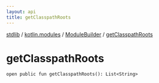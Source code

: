 ```yaml
---
layout: api
title: getClasspathRoots
---
```

[stdlib](../../index.html) / [kotlin.modules](../index.html) / [ModuleBuilder](index.html) / [getClasspathRoots](getClasspathRoots.html)

# getClasspathRoots

```
open public fun getClasspathRoots(): List<String>
```
